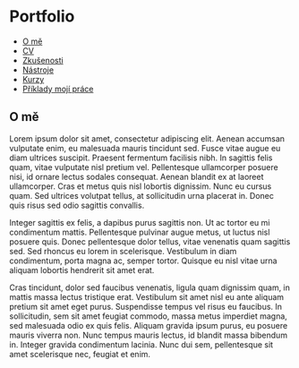 # Portfolio
- [O mě](#)
- [CV](#)
- [Zkušenosti](#)
- [Nástroje](#)
- [Kurzy](#)
- [Příklady mojí práce](#)

## O mě

Lorem ipsum dolor sit amet, consectetur adipiscing elit. Aenean accumsan vulputate enim, eu malesuada mauris tincidunt sed. Fusce vitae augue eu diam ultrices suscipit. Praesent fermentum facilisis nibh. In sagittis felis quam, vitae vulputate nisl pretium vel. Pellentesque ullamcorper posuere nisi, id ornare lectus sodales consequat. Aenean blandit ex at laoreet ullamcorper. Cras et metus quis nisl lobortis dignissim. Nunc eu cursus quam. Sed ultrices volutpat tellus, at sollicitudin urna placerat in. Donec quis risus sed odio sagittis convallis.

Integer sagittis ex felis, a dapibus purus sagittis non. Ut ac tortor eu mi condimentum mattis. Pellentesque pulvinar augue metus, ut luctus nisl posuere quis. Donec pellentesque dolor tellus, vitae venenatis quam sagittis sed. Sed rhoncus eu lorem in scelerisque. Vestibulum in diam condimentum, porta magna ac, semper tortor. Quisque eu nisl vitae urna aliquam lobortis hendrerit sit amet erat.

Cras tincidunt, dolor sed faucibus venenatis, ligula quam dignissim quam, in mattis massa lectus tristique erat. Vestibulum sit amet nisl eu ante aliquam pretium sit amet eget purus. Suspendisse tempus vel risus eu faucibus. In sollicitudin, sem sit amet feugiat commodo, massa metus imperdiet magna, sed malesuada odio ex quis felis. Aliquam gravida ipsum purus, eu posuere mauris viverra non. Nunc tempus mauris lectus, id blandit massa bibendum in. Integer gravida condimentum lacinia. Nunc dui sem, pellentesque sit amet scelerisque nec, feugiat et enim.
